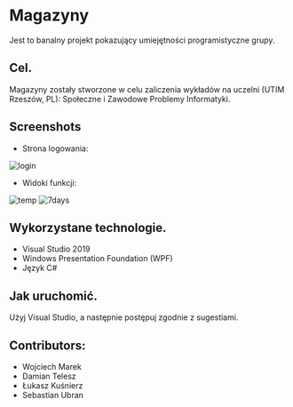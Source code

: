 # Magazyny

Jest to banalny projekt pokazujący umiejętności programistyczne grupy.

## Cel.

Magazyny zostały stworzone w celu zaliczenia wykładów na uczelni (UTIM Rzeszów, PL): Społeczne i Zawodowe Problemy Informatyki.

## Screenshots
- Strona logowania:

![login](https://user-images.githubusercontent.com/27026036/50918649-22c0c800-1441-11e9-9026-acf0dc7df81a.PNG)

- Widoki funkcji:

![temp](https://user-images.githubusercontent.com/27026036/50918664-27857c00-1441-11e9-9fff-851f1c5a03c1.PNG)
![7days](https://user-images.githubusercontent.com/27026036/50918671-2a806c80-1441-11e9-88c7-9f3222d73a8e.PNG)

## Wykorzystane technologie.
- Visual Studio 2019
- Windows Presentation Foundation (WPF)
- Język C#

## Jak uruchomić.
Użyj Visual Studio, a następnie postępuj zgodnie z sugestiami.

## Contributors:
- Wojciech Marek
- Damian Telesz
- Łukasz Kuśnierz
- Sebastian Ubran
